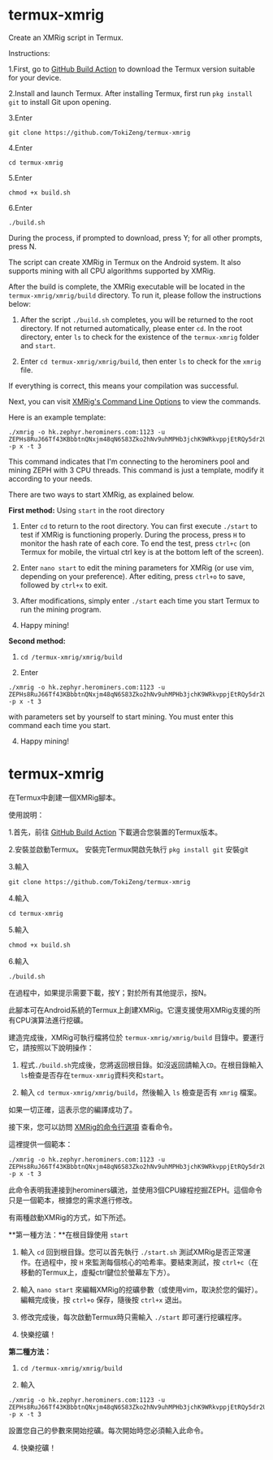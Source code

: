 # termux-xmrig
Create an XMRig script in Termux.

Instructions:

1.First, go to [GitHub Build Action](https://github.com/termux/termux-app/actions/runs/7378253068) to download the Termux version suitable for your device.

2.Install and launch Termux.
After installing Termux, first run `pkg install git` to install Git upon opening.

3.Enter
```
git clone https://github.com/TokiZeng/termux-xmrig
```
4.Enter
```
cd termux-xmrig
```
5.Enter 
```
chmod +x build.sh
```
6.Enter 
```
./build.sh
```
During the process, if prompted to download, press Y; for all other prompts, press N.


The script can create XMRig in Termux on the Android system. It also supports mining with all CPU algorithms supported by XMRig. 

After the build is complete, the XMRig executable will be located in the `termux-xmrig/xmrig/build` directory. To run it, please follow the instructions below:

1. After the script `./build.sh` completes, you will be returned to the root directory. If not returned automatically, please enter `cd`. In the root directory, enter `ls` to check for the existence of the `termux-xmrig` folder and `start`.

2. Enter `cd termux-xmrig/xmrig/build`, then enter `ls` to check for the `xmrig` file.

If everything is correct, this means your compilation was successful.

Next, you can visit [XMRig's Command Line Options](https://xmrig.com/docs/miner/command-line-options) to view the commands.

Here is an example template:
```
./xmrig -o hk.zephyr.herominers.com:1123 -u ZEPHs8RuJ66Tf43KBbbtnQNxjm48qN6S83Zko2hNv9uhMPHb3jchK9WRkvppjEtRQy5dr2UNBSggdNc1pNJYNYL1ipwqzYgMZZ5.op -p x -t 3
```
This command indicates that I'm connecting to the herominers pool and mining ZEPH with 3 CPU threads. This command is just a template, modify it according to your needs.

There are two ways to start XMRig, as explained below.

**First method:** Using `start` in the root directory

1. Enter `cd` to return to the root directory. You can first execute `./start` to test if XMRig is functioning properly. During the process, press `H` to monitor the hash rate of each core. To end the test, press `ctrl+c` (on Termux for mobile, the virtual ctrl key is at the bottom left of the screen).

2. Enter `nano start` to edit the mining parameters for XMRig (or use vim, depending on your preference). After editing, press `ctrl+o` to save, followed by `ctrl+x` to exit.

3. After modifications, simply enter `./start` each time you start Termux to run the mining program.

4. Happy mining!

**Second method:**

1. `cd /termux-xmrig/xmrig/build`

2. Enter 
```
./xmrig -o hk.zephyr.herominers.com:1123 -u ZEPHs8RuJ66Tf43KBbbtnQNxjm48qN6S83Zko2hNv9uhMPHb3jchK9WRkvppjEtRQy5dr2UNBSggdNc1pNJYNYL1ipwqzYgMZZ5.op -p x -t 3
```
with parameters set by yourself to start mining. You must enter this command each time you start.

4. Happy mining!

# termux-xmrig
在Termux中創建一個XMRig腳本。

使用說明：

1.首先，前往 [GitHub Build Action](https://github.com/termux/termux-app/actions/runs/7378253068) 下載適合您裝置的Termux版本。

2.安裝並啟動Termux。
安裝完Termux開啟先執行 `pkg install git` 安裝git

3.輸入
```
git clone https://github.com/TokiZeng/termux-xmrig
```
4.輸入
```
cd termux-xmrig
```
5.輸入 
```
chmod +x build.sh
```
6.輸入 
```
./build.sh
```
在過程中，如果提示需要下載，按Y；對於所有其他提示，按N。


此腳本可在Android系統的Termux上創建XMRig。它還支援使用XMRig支援的所有CPU演算法進行挖礦。

建造完成後，XMRig可執行檔將位於 `termux-xmrig/xmrig/build` 目錄中。要運行它，請按照以下說明操作：

1. 程式`./build.sh`完成後，您將返回根目錄。如沒返回請輸入`CD`。在根目錄輸入`ls`檢查是否存在`termux-xmrig`資料夾和`start`。

2. 輸入 `cd termux-xmrig/xmrig/build`，然後輸入 `ls` 檢查是否有 `xmrig` 檔案。

如果一切正確，這表示您的編譯成功了。

接下來，您可以訪問 [XMRig的命令行選項](https://xmrig.com/docs/miner/command-line-options) 查看命令。

這裡提供一個範本：
```
./xmrig -o hk.zephyr.herominers.com:1123 -u ZEPHs8RuJ66Tf43KBbbtnQNxjm48qN6S83Zko2hNv9uhMPHb3jchK9WRkvppjEtRQy5dr2UNBSggdNc1pNJYNYL1ipwqzYgMZZ5.op -p x -t 3
```
此命令表明我連接到herominers礦池，並使用3個CPU線程挖掘ZEPH。這個命令只是一個範本，根據您的需求進行修改。

有兩種啟動XMRig的方式，如下所述。

**第一種方法：**在根目錄使用 `start`

1. 輸入 `cd` 回到根目錄。您可以首先執行 `./start.sh` 測試XMRig是否正常運作。在過程中，按 `H` 來監測每個核心的哈希率。要結束測試，按 `ctrl+c`（在移動的Termux上，虛擬ctrl鍵位於螢幕左下方）。

2. 輸入 `nano start` 來編輯XMRig的挖礦參數（或使用vim，取決於您的偏好）。編輯完成後，按 `ctrl+o` 保存，隨後按 `ctrl+x` 退出。

3. 修改完成後，每次啟動Termux時只需輸入 `./start` 即可運行挖礦程序。

4. 快樂挖礦！

**第二種方法：**

1. `cd /termux-xmrig/xmrig/build`

2. 輸入 
```
./xmrig -o hk.zephyr.herominers.com:1123 -u ZEPHs8RuJ66Tf43KBbbtnQNxjm48qN6S83Zko2hNv9uhMPHb3jchK9WRkvppjEtRQy5dr2UNBSggdNc1pNJYNYL1ipwqzYgMZZ5.op -p x -t 3
```
設置您自己的參數來開始挖礦。每次開始時您必須輸入此命令。

4. 快樂挖礦！
